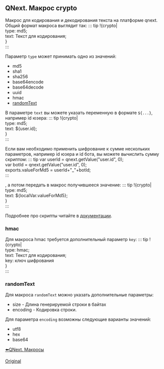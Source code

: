 ## QNext. Макрос crypto

Макрос для кодирования и декодирования текста на платформе qnext. Общий формат макроса выглядит так:
::: tip
!{crypto|<br>  type: md5;<br>  text: Текст для кодирования;<br>}<br>
:::

Параметр `type` может принимать одно из значений:
* md5
* sha1
* sha256
* base64encode
* base64decode
* uuid
* hmac
* [randomText](#randomtext)

В параметре `text` вы можете указать переменную в формате `${...}`, например id юзера:
::: tip
!{crypto|<br>  type: md5;<br>  text: ${user.id};<br>}<br>
:::

Если вам необходимо применить шифрование к сумме нескольких параметров, например id юзера и id бота, вы можете вычислить сумму скриптом:
::: tip
var userId = qnext.getValue("user.id", 0);<br>var botId = qnext.getValue("user.id", 0);<br>exports.valueForMd5 = userId+"_"+botId;<br>
:::

, а потом передать в макрос получившееся значение:
::: tip
!{crypto|<br>  type: md5;<br>  text: ${localVar.valueForMd5};<br>}<br>
:::

Подробнее про скрипты читайте в [документации](/docs-test/ph/script).
### hmac

Для макроса hmac требуется дополнительный параметр `key`:
::: tip
!{crypto|<br>  type: hmac;<br>  text: Текст для кодирования;<br>  key: ключ шифрования<br>}<br>
:::
### randomText

Для макроса `randomText` можно указать дополнительные параметры:
* size - Длина генерируемой строки в байтах
* encoding - Кодировка строки.

Для параметра `encoding` возможны следующие варианты значений:
* utf8
* hex
* base64





[⬅️QNext. Макросы](/docs-test/ph/macros)
  
[Original](https://telegra.ph/QNext-Macros-Crypto-02-12)